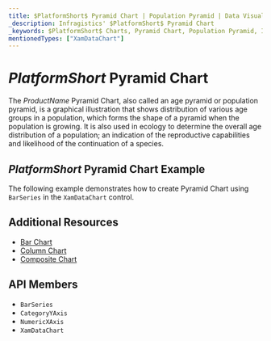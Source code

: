 ```yaml
---
title: $PlatformShort$ Pyramid Chart | Population Pyramid | Data Visualization | Infragistics
_description: Infragistics' $PlatformShort$ Pyramid Chart
_keywords: $PlatformShort$ Charts, Pyramid Chart, Population Pyramid, Infragistics
mentionedTypes: ["XamDataChart"]
---
```

# $PlatformShort$ Pyramid Chart

The $ProductName$ Pyramid Chart, also called an age pyramid or population pyramid, is a graphical illustration that shows distribution of various age groups in a population, which forms the shape of a pyramid when the population is growing. It is also used in ecology to determine the overall age distribution of a population; an indication of the reproductive capabilities and likelihood of the continuation of a species.

## $PlatformShort$ Pyramid Chart Example

The following example demonstrates how to create Pyramid Chart using `BarSeries` in the `XamDataChart` control.

<code-view style="height: 600px"
           data-demos-base-url="{environment:dvDemosBaseUrl}"
           iframe-src="{environment:dvDemosBaseUrl}/charts/data-chart-pyramid-chart"
           alt="$PlatformShort$ Pyramid Chart Example" >
</code-view>

<div class="divider--half"></div>

## Additional Resources
- [Bar Chart](bar-chart.md)
- [Column Chart](column-chart.md)
- [Composite Chart](composite-chart.md)
<!-- - [Gantt Chart](gantt-chart.md) -->

## API Members
- `BarSeries`
- `CategoryYAxis`
- `NumericXAxis`
- `XamDataChart`
